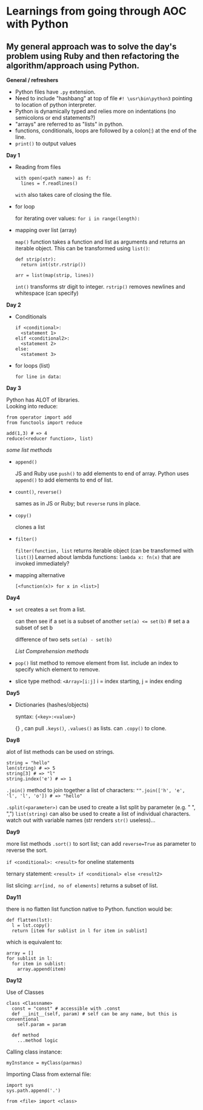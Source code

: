# Learnings from going through AOC with Python
## My general approach was to solve the day's problem using Ruby and then refactoring the algorithm/approach using Python.  

**General / refreshers**
- Python files have `.py` extension. 
- Need to include "hashbang" at top of file `#! \usr\bin\python3` pointing to location of python interpreter.
- Python is dynamically typed and relies more on indentations (no semicolons or end statements?)
- "arrays" are referred to as "lists" in python.
- functions, conditionals, loops are followed by a colon(:) at the end of the line.  
- `print()` to output values

**Day 1**
- Reading from files

  ``` 
  with open(<path name>) as f:
    lines = f.readlines()
  ```
  `with` also takes care of closing the file.

- for loop 
  
  for iterating over values:
  `for i in range(length):` 

- mapping over list (array)

  `map()` function takes a function and list as arguments and returns an iterable object.  This can be transformed using `list()`:

  ```
  def strip(str):
    return int(str.rstrip())
  
  arr = list(map(strip, lines))
  ```

  `int()` transforms str digit to integer.
  `rstrip()` removes newlines and whitespace (can specify)

**Day 2**
- Conditionals
  ```
  if <conditional>:
    <statement 1>
  elif <conditional2>:
    <statement 2>
  else:
    <statement 3>
  ```

- for loops (list)

  `for line in data:`

**Day 3**

Python has ALOT of libraries.  
Looking into reduce:

``` 
from operator import add
from functools import reduce

add(1,3) # => 4
reduce(<reducer function>, list)
```

*some list methods*
- `append()`

  JS and Ruby use `push()` to add elements to end of array.  Python uses `append()` to add elements to end of list.

- `count()`, `reverse()`

  sames as in JS or Ruby; but `reverse` runs in place.

- `copy()`

  clones a list

- `filter()`

  `filter(function, list` returns iterable object (can be transformed with `list()`)
  Learned about lambda functions:
  `lambda x: fn(x)` that are invoked immediately?

- mapping alternative

  `[<function(x)> for x in <list>]`

**Day4**
- `set`
  creates a `set` from a list.

  can then see if a set is a subset of another
  `set(a) <= set(b)` # set a a subset of set b

  difference of two sets
  `set(a) - set(b)`

  *List Comprehension methods*

- `pop()`
  list method to remove element from list.  include an index to specify which element to remove.  

- slice type method:
  `<Array>[i:j]` i = index starting, j = index ending

**Day5**

- Dictionaries (hashes/objects)

  syntax: `{<key>:<value>}`
  
  {} , can pull `.keys()`, `.values()` as lists.  can `.copy()` to clone.

**Day8**

alot of list methods can be used on strings.
```
string = "hello"
len(string) # => 5
string[3] # => "l"
string.index('e') # => 1
```

`.join()` method to join together a list of characters:
`"".join(['h', 'e', 'l', 'l', 'o']) # => "hello"`

`.split(<parameter>)` can be used to create a list split by parameter (e.g. " ", ",")
`list(string)` can also be used to create a list of individual characters.
watch out with variable names (str renders `str()` useless)...

**Day9**

more list methods
`.sort()` to sort list; can add `reverse=True` as parameter to reverse the sort.

`if <conditional>: <result>` for oneline statements

ternary statement:
`<result> if <conditional> else <result2>`

list slicing:
`arr[ind, no of elements]` returns a subset of list.

**Day11**

there is no flatten list function native to Python.  function would be: 

```
def flatten(lst):
  l = lst.copy()
  return [item for sublist in l for item in sublist]
```

which is equivalent to:

```
array = []
for sublist in l:
  for item in sublist:
    array.append(item)
```

**Day12**

Use of Classes

```
class <Classname>
  const = "const" # accessible with .const
  def __init__(self, param) # self can be any name, but this is conventional
    self.param = param

  def method
    ...method logic
```

Calling class instance:

`myInstance = myClass(parmas)`

Importing Class from external file:

```
import sys
sys.path.append('.')

from <file> import <class>
```

